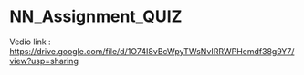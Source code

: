 # NN_Assignment_QUIZ
Vedio link : 
https://drive.google.com/file/d/1O74I8vBcWpyTWsNvIRRWPHemdf38g9Y7/view?usp=sharing
